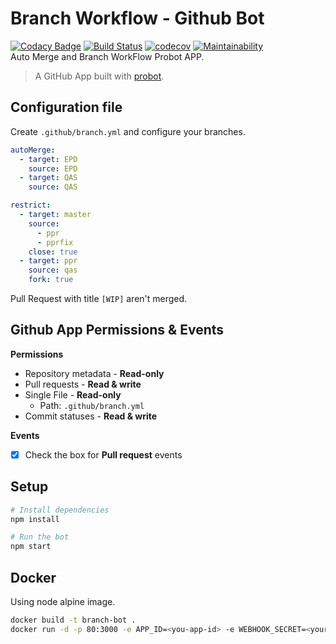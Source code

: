 # Branch Workflow - Github Bot
[![Codacy Badge](https://api.codacy.com/project/badge/Grade/8c1f7e742472499987106c14ef3a8a9b)](https://app.codacy.com/app/giansalex/branching-workflow?utm_source=github.com&utm_medium=referral&utm_content=giansalex/branching-workflow&utm_campaign=badger)
[![Build Status](https://travis-ci.org/giansalex/branching-workflow.svg?branch=master)](https://travis-ci.org/giansalex/branching-workflow)
[![codecov](https://codecov.io/gh/giansalex/branching-workflow/branch/master/graph/badge.svg)](https://codecov.io/gh/giansalex/branching-workflow)
[![Maintainability](https://api.codeclimate.com/v1/badges/0f8d8f506402058c30a9/maintainability)](https://codeclimate.com/github/giansalex/branching-workflow/maintainability)    
Auto Merge and Branch WorkFlow Probot APP.

> A GitHub App built with [probot](https://github.com/probot/probot). 

## Configuration file
Create `.github/branch.yml` and configure your branches.

```yaml
autoMerge:
  - target: EPD
    source: EPD
  - target: QAS
    source: QAS

restrict:
  - target: master
    source:
      - ppr
      - pprfix
    close: true
  - target: ppr
    source: qas
    fork: true
```

Pull Request with title `[WIP]` aren't merged.

## Github App Permissions & Events
**Permissions**
- Repository metadata - **Read-only**
- Pull requests - **Read & write**
- Single File - **Read-only**
  - Path: `.github/branch.yml`
- Commit statuses - **Read & write**

**Events**
- [x] Check the box for **Pull request** events

## Setup

```sh
# Install dependencies
npm install

# Run the bot
npm start
```

## Docker
Using node alpine image.

```sh
docker build -t branch-bot .
docker run -d -p 80:3000 -e APP_ID=<you-app-id> -e WEBHOOK_SECRET=<your-secret> --name gitbot branch-bot
```
